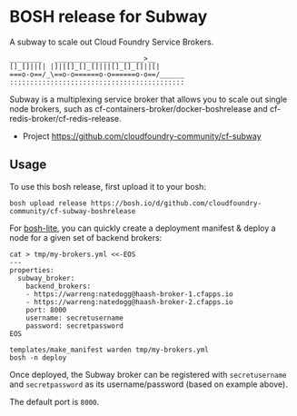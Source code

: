 BOSH release for Subway
=======================

A subway to scale out Cloud Foundry Service Brokers.

```
________   ______________________>__
[]_[]||[| |]||[]_[]_[]|||[]_[]_[]||[|
===o-o==/_\==o-o======o-o======o-o==/______
:::::::::::::::::::::::::::::::::::::::::::
```

Subway is a multiplexing service broker that allows you to scale out single node brokers, such as cf-containers-broker/docker-boshrelease and cf-redis-broker/cf-redis-release.

-	Project https://github.com/cloudfoundry-community/cf-subway

Usage
-----

To use this bosh release, first upload it to your bosh:

```
bosh upload release https://bosh.io/d/github.com/cloudfoundry-community/cf-subway-boshrelease
```

For [bosh-lite](https://github.com/cloudfoundry/bosh-lite), you can quickly create a deployment manifest & deploy a node for a given set of backend brokers:

```
cat > tmp/my-brokers.yml <<-EOS
---
properties:
  subway_broker:
    backend_brokers:
    - https://warreng:natedogg@haash-broker-1.cfapps.io
    - https://warreng:natedogg@haash-broker-2.cfapps.io
    port: 8000
    username: secretusername
    password: secretpassword
EOS

templates/make_manifest warden tmp/my-brokers.yml
bosh -n deploy
```

Once deployed, the Subway broker can be registered with `secretusername` and `secretpassword` as its username/password (based on example above).

The default port is `8000`.
